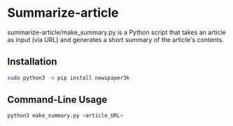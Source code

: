 # Summarize-article

summarize-article/make_summary.py is a Python script that takes an article as input (via URL) and generates a short summary of the article's contents.

## Installation
```bash
sudo python3 -m pip install newspaper3k
```

## Command-Line Usage
```bash
python3 make_summary.py <article_URL>
```
